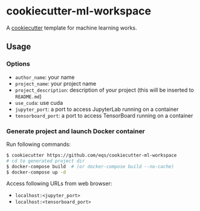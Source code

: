 # cookiecutter-ml-workspace

A [cookiecutter](https://github.com/cookiecutter/cookiecutter) template for machine learning works.

## Usage

### Options

* `author_name`: your name
* `project_name`: your project name
* `project_description`: description of your project (this will be inserted to `README.md`)
* `use_cuda`: use cuda
* `jupyter_port`: a port to access JupyterLab running on a container
* `tensorboard_port`: a port to access TensorBoard running on a container

### Generate project and launch Docker container

Run following commands:

```bash
$ cookiecutter https://github.com/eqs/cookiecutter-ml-workspace
# cd to generated project dir
$ docker-compose build  # (or docker-compose build --no-cache)
$ docker-compose up -d
```

Access following URLs from web browser:

* `localhost:<jupyter_port>`
* `localhost:<tensorboard_port>`
